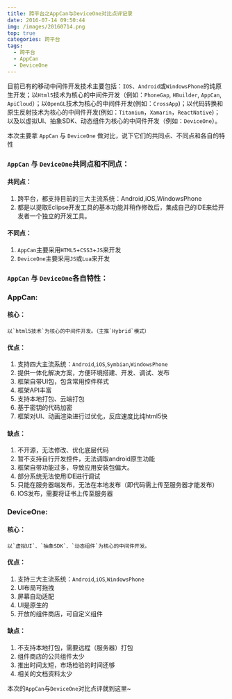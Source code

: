 ```yaml
---
title: 跨平台之AppCan与DeviceOne对比点评记录
date: 2016-07-14 09:50:44
img: /images/20160714.png
top: true
categories: 跨平台
tags:
  - 跨平台
  - AppCan
  - DeviceOne
---
```


目前已有的移动中间件开发技术主要包括：`IOS`、`Android`或`WindowsPhone`的纯原生开发；以`Html5`技术为核心的中间件开发（例如：`PhoneGap`, `HBuilder`, `AppCan`, `ApiCloud`）；以`OpenGL`技术为核心的中间件开发(例如：`CrossApp`)；以代码转换和原生反射技术为核心的中间件开发(例如：`Titanium`，`Xamarin`，`ReactNative`)；以及以虚拟UI、抽象SDK、动态组件为核心的中间件开发（例如：`DeviceOne`）。

本次主要拿 `AppCan` 与 `DeviceOne` 做对比，说下它们的共同点、不同点和各自的特性

### `AppCan` 与 `DeviceOne`共同点和不同点：

#### 共同点：
1. 跨平台，都支持目前的三大主流系统：Android,iOS,WindowsPhone
2. 都是以提取Eclipse开发工具的基本功能并稍作修改后，集成自己的IDE来给开发者一个独立的开发工具。

#### 不同点：
1. `AppCan`主要采用`HTML5`+`CSS3`+`JS`来开发
2. `DeviceOne`主要采用`JS`或`Lua`来开发

### `AppCan` 与 `DeviceOne`各自特性：

### AppCan:
#### 核心：
    以`html5技术`为核心的中间件开发。（主推`Hybrid`模式）

#### 优点：
1. 支持四大主流系统：`Android`,`iOS`,`Symbian`,`WindowsPhone`
2. 提供一体化解决方案，方便环境搭建、开发、调试、发布
3. 框架自带UI包，包含常用控件样式
4. 框架API丰富
5. 支持本地打包、云端打包
6. 基于密钥的代码加密
7. 框架对UI、动画渲染进行过优化，反应速度比纯html5快

#### 缺点：
1. 不开源，无法修改、优化底层代码
2. 暂不支持自行开发控件，无法调取android原生功能
3. 框架自带功能过多，导致应用安装包偏大。
4. 部分系统无法使用IDE进行调试
5. 只能在服务器端发布，无法在本地发布（即代码需上传至服务器才能发布）
6. IOS发布，需要将证书上传至服务器

### DeviceOne:

#### 核心：
    以`虚拟UI`、`抽象SDK`、`动态组件`为核心的中间件开发。

#### 优点：
1. 支持三大主流系统：`Android`,`iOS`,`WindowsPhone`
2. UI布局可拖拽
3. 屏幕自动适配
4. UI是原生的
5. 开放的组件商店，可自定义组件

#### 缺点：
1. 不支持本地打包，需要远程（服务器）打包
2. 组件商店的公共组件太少
3. 推出时间太短，市场检验的时间还够
4. 相关的文档资料太少

本次的`AppCan`与`DeviceOne`对比点评就到这里~


